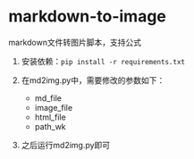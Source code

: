 # markdown-to-image
markdown文件转图片脚本，支持公式

1. 安装依赖：`pip install -r requirements.txt`

2. 在md2img.py中，需要修改的参数如下：
   - md_file
   - image_file
   - html_file
   - path_wk
   
3. 之后运行md2img.py即可